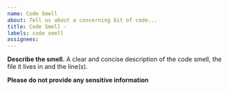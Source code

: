 ```yaml
---
name: Code Smell
about: Tell us about a concerning bit of code...
title: Code Smell -
labels: code smell
assignees:
---
```


**Describe the smell.**
A clear and concise description of the code smell, the file it lives in and the line(s).

**Please do not provide any sensitive information**
